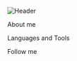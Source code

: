 ![Header](https://media.giphy.com/media/10zxDv7Hv5RF9C/giphy.gif=250x505)

About me

Languages and Tools

Follow me

<!--
**yeezysmem/yeezysmem** is a ✨ _special_ ✨ repository because its `README.md` (this file) appears on your GitHub profile.

Here are some ideas to get you started:

- 🔭 I’m currently working on ...
- 🌱 I’m currently learning ...
- 👯 I’m looking to collaborate on ...
- 🤔 I’m looking for help with ...
- 💬 Ask me about ...
- 📫 How to reach me: ...
- 😄 Pronouns: ...
- ⚡ Fun fact: ...
-->
